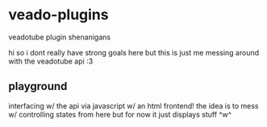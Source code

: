 # veado-plugins
 veadotube plugin shenanigans

hi so i dont really have strong goals here but this is just me messing around with the veadotube api :3

## playground
interfacing w/ the api via javascript w/ an html frontend!
the idea is to mess w/ controlling states from here but for now it just displays stuff ^w^
